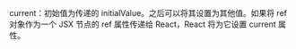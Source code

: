 current：初始值为传递的 initialValue。之后可以将其设置为其他值。如果将 ref 对象作为一个 JSX 节点的 ref 属性传递给 React，React 将为它设置 current 属性。